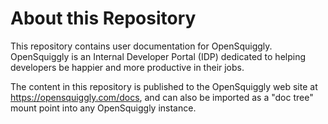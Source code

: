 # About this Repository

This repository contains user documentation for OpenSquiggly. OpenSquiggly
is an Internal Developer Portal (IDP) dedicated to helping developers be
happier and more productive in their jobs.

The content in this repository is published to the OpenSquiggly web site
at https://opensquiggly.com/docs, and can also be imported as a "doc tree"
mount point into any OpenSquiggly instance.